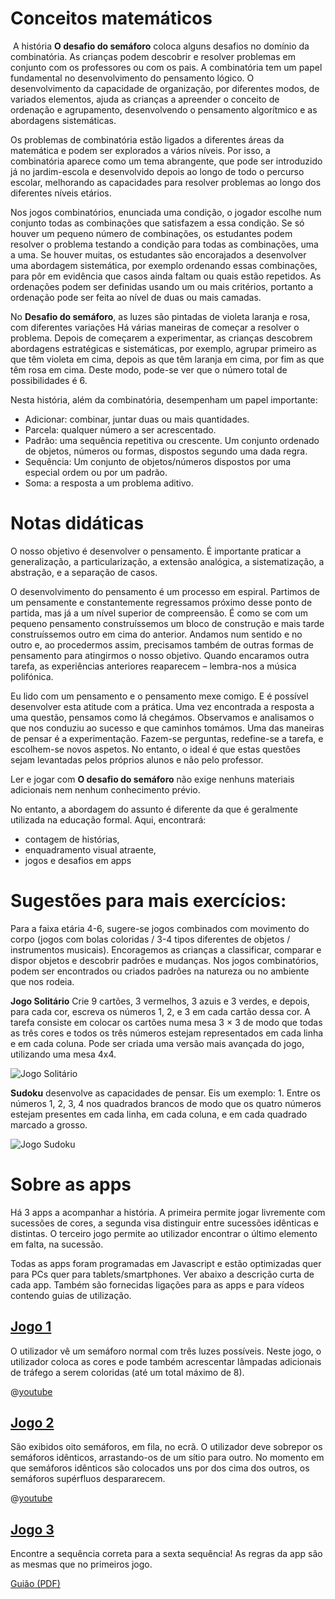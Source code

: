 # Conceitos matemáticos
​
A história **O desafio do semáforo** coloca alguns desafios no domínio da combinatória. As crianças podem descobrir e resolver problemas em conjunto com os professores ou com os pais. A combinatória tem um papel fundamental no desenvolvimento do pensamento lógico. O desenvolvimento da capacidade de organização, por diferentes modos, de variados elementos, ajuda as crianças a apreender o conceito de ordenação e agrupamento, desenvolvendo o pensamento algorítmico e as abordagens sistemáticas. 

Os problemas de combinatória estão ligados a diferentes áreas da matemática e podem ser explorados a vários níveis. Por isso, a combinatória aparece como um tema abrangente, que pode ser introduzido já no jardim-escola e desenvolvido depois ao longo de todo o percurso escolar, melhorando as capacidades para resolver problemas ao longo dos diferentes níveis etários.

Nos jogos combinatórios, enunciada uma condição, o jogador escolhe num conjunto todas as combinações que satisfazem a essa condição. Se só houver um pequeno número de combinações, os estudantes podem resolver o problema testando a condição para todas as combinações, uma a uma. Se houver muitas, os estudantes são encorajados  a desenvolver uma abordagem sistemática, por exemplo ordenando essas combinações, para pôr em evidência que casos ainda faltam ou quais estão repetidos. As ordenações podem ser definidas usando um ou mais critérios, portanto a ordenação pode ser feita ao nível de duas ou mais camadas.

No **Desafio do semáforo**, as luzes são pintadas de violeta laranja e rosa, com diferentes variações Há várias maneiras de começar a resolver o problema. Depois de começarem a experimentar, as crianças descobrem abordagens estratégicas e sistemáticas, por exemplo, agrupar primeiro as que têm violeta em cima, depois as que têm laranja em cima, por fim as que têm rosa em cima. Deste modo, pode-se ver que o número total de possibilidades é 6.

Nesta história, além da combinatória, desempenham um papel importante:

+ Adicionar: combinar, juntar duas ou mais quantidades.
+ Parcela: qualquer número a ser acrescentado.
+ Padrão: uma sequência repetitiva ou crescente. Um conjunto ordenado de objetos, números ou formas, dispostos segundo uma dada regra.
+ Sequência: Um conjunto de objetos/números dispostos por uma especial ordem ou por um padrão.
+ Soma: a resposta a um problema aditivo.

# Notas didáticas
O nosso objetivo é desenvolver o pensamento. É importante praticar a generalização, a particularização, a extensão analógica, a sistematização, a abstração, e a separação de casos.

O desenvolvimento do pensamento é um processo em espiral. Partimos de um pensamente e constantemente regressamos próximo desse ponto de partida, mas já a um nível superior de compreensão. É como se com um pequeno pensamento construíssemos um bloco de construção  e mais tarde construíssemos outro em cima do anterior. Andamos num sentido e no outro e, ao procedermos assim, precisamos também de outras formas de pensamento para atingirmos o nosso objetivo. Quando encaramos outra tarefa, as experiências anteriores reaparecem – lembra-nos a música polifónica.

Eu lido com um pensamento e o pensamento mexe comigo. E é possível desenvolver esta atitude com a prática. Uma vez encontrada a resposta a uma questão, pensamos como lá chegámos. Observamos e analisamos o que nos conduziu ao sucesso e que caminhos tomámos. Uma das maneiras de pensar é a experimentação. Fazem-se perguntas, redefine-se a tarefa, e escolhem-se novos aspetos. No entanto, o ideal é que estas questões sejam levantadas pelos próprios alunos e não pelo professor.

Ler e jogar com **O desafio do semáforo** não exige nenhuns materiais adicionais nem nenhum conhecimento prévio.


No entanto, a abordagem do assunto é diferente da que é geralmente utilizada na educação formal.
Aqui, encontrará:
  + contagem de histórias,
  + enquadramento visual atraente,
  + jogos e desafios em apps
	


# Sugestões para mais exercícios:
Para a faixa etária 4-6, sugere-se jogos combinados com movimento do corpo  (jogos com bolas coloridas / 3-4 tipos diferentes de objetos / instrumentos musicais). Encoragemos as crianças a  classificar, comparar e dispor objetos e descobrir padrões e mudanças. Nos jogos combinatórios, podem ser encontrados ou criados padrões na natureza ou no ambiente que nos rodeia.

**Jogo Solitário**
Crie 9 cartões, 3 vermelhos, 3 azuis e 3 verdes, e depois, para cada cor, escreva os números 1, 2, e 3 em cada cartão dessa cor. A tarefa consiste em colocar os cartões numa mesa 3 × 3 de modo que todas as três cores e todos os três números estejam representados em cada linha e em cada coluna. Pode ser criada uma versão mais avançada do jogo, utilizando uma mesa 4x4.

![Jogo Solitário](/stories/logi-1/img/solitaire2.png)

**Sudoku** desenvolve as capacidades de pensar. Eis um exemplo: 1. Entre os números 1, 2, 3, 4 nos quadrados brancos de modo que os quatro números estejam presentes em cada linha, em cada coluna, e em cada quadrado marcado a grosso.

![Jogo Sudoku](/stories/logi-1/img//sudoku.png)

# Sobre as apps

Há 3 apps a acompanhar a história. A primeira permite jogar livremente com sucessões de cores, a segunda visa distinguir entre sucessões idênticas e distintas. O terceiro jogo permite ao utilizador encontrar o último elemento em falta, na sucessão.

Todas as apps foram programadas em Javascript e estão optimizadas quer para PCs quer para tablets/smartphones. Ver abaixo a descrição curta de cada app. Também são fornecidas ligações para as apps e para vídeos contendo guias de utilização.

## [Jogo 1]($HUB_URL/pt/story/the-traffic-light-challenge/?actionLink=firstGame)
O utilizador vê um semáforo normal com três luzes possíveis. Neste jogo, o utilizador coloca as cores e pode também acrescentar lâmpadas adicionais de tráfego a serem coloridas (até um total máximo de 8).

@[youtube](zdFCyi9WLkY?_align-center_&hl=pt&cc_lang_pref=pt&cc=1)

## [Jogo 2]($HUB_URL/pt/story/the-traffic-light-challenge/?actionLink=secondGame)
São exibidos oito semáforos, em fila, no ecrã. O utilizador deve sobrepor os semáforos idênticos, arrastando-os de um sítio para outro. No momento em que semáforos idênticos são colocados uns por dos cima dos outros, os semáforos supérfluos despararecem.  

@[youtube](o7GglqqoNMs?_align-center_&hl=pt&cc_lang_pref=pt&cc=1)

## [Jogo 3]($HUB_URL/pt/story/the-traffic-light-challenge/?actionLink=thirdGame)
Encontre a sequência correta para a sexta sequência! As regras da app são as mesmas que no primeiros jogo.

[Guião (PDF)](/stories/logi-1/transcripts/Script1-pt.pdf)